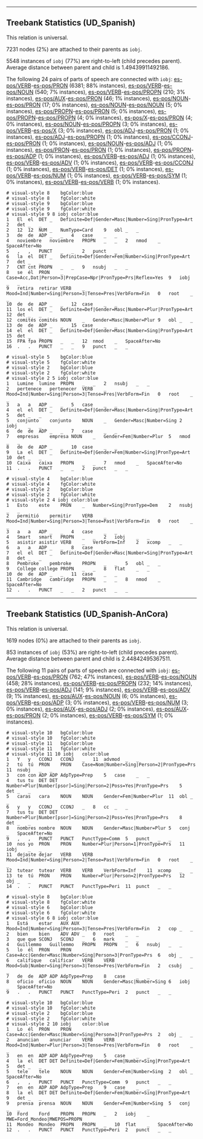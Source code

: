 

--------------------------------------------------------------------------------

## Treebank Statistics (UD_Spanish)

This relation is universal.

7231 nodes (2%) are attached to their parents as `iobj`.

5548 instances of `iobj` (77%) are right-to-left (child precedes parent).
Average distance between parent and child is 1.49439911492186.

The following 24 pairs of parts of speech are connected with `iobj`: [es-pos/VERB]()-[es-pos/PRON]() (6381; 88% instances), [es-pos/VERB]()-[es-pos/NOUN]() (540; 7% instances), [es-pos/VERB]()-[es-pos/PROPN]() (210; 3% instances), [es-pos/AUX]()-[es-pos/PRON]() (46; 1% instances), [es-pos/NOUN]()-[es-pos/PRON]() (17; 0% instances), [es-pos/NOUN]()-[es-pos/NOUN]() (5; 0% instances), [es-pos/PROPN]()-[es-pos/PRON]() (5; 0% instances), [es-pos/PROPN]()-[es-pos/PROPN]() (4; 0% instances), [es-pos/X]()-[es-pos/PRON]() (4; 0% instances), [es-pos/NOUN]()-[es-pos/PROPN]() (3; 0% instances), [es-pos/VERB]()-[es-pos/X]() (3; 0% instances), [es-pos/ADJ]()-[es-pos/PRON]() (1; 0% instances), [es-pos/ADJ]()-[es-pos/PROPN]() (1; 0% instances), [es-pos/CCONJ]()-[es-pos/PRON]() (1; 0% instances), [es-pos/NOUN]()-[es-pos/ADJ]() (1; 0% instances), [es-pos/PRON]()-[es-pos/PRON]() (1; 0% instances), [es-pos/PROPN]()-[es-pos/ADP]() (1; 0% instances), [es-pos/VERB]()-[es-pos/ADJ]() (1; 0% instances), [es-pos/VERB]()-[es-pos/ADV]() (1; 0% instances), [es-pos/VERB]()-[es-pos/CCONJ]() (1; 0% instances), [es-pos/VERB]()-[es-pos/DET]() (1; 0% instances), [es-pos/VERB]()-[es-pos/NUM]() (1; 0% instances), [es-pos/VERB]()-[es-pos/SYM]() (1; 0% instances), [es-pos/VERB]()-[es-pos/VERB]() (1; 0% instances).


~~~ conllu
# visual-style 8	bgColor:blue
# visual-style 8	fgColor:white
# visual-style 9	bgColor:blue
# visual-style 9	fgColor:white
# visual-style 9 8 iobj	color:blue
1	El	el	DET	_	Definite=Def|Gender=Masc|Number=Sing|PronType=Art	2	det	_	_
2	12	12	NUM	_	NumType=Card	9	obl	_	_
3	de	de	ADP	_	_	4	case	_	_
4	noviembre	noviembre	PROPN	_	_	2	nmod	_	SpaceAfter=No
5	,	,	PUNCT	_	_	2	punct	_	_
6	la	el	DET	_	Definite=Def|Gender=Fem|Number=Sing|PronType=Art	7	det	_	_
7	CNT	cnt	PROPN	_	_	9	nsubj	_	_
8	se	él	PRON	_	Case=Acc,Dat|Person=3|PrepCase=Npr|PronType=Prs|Reflex=Yes	9	iobj	_	_
9	retira	retirar	VERB	_	Mood=Ind|Number=Sing|Person=3|Tense=Pres|VerbForm=Fin	0	root	_	_
10	de	de	ADP	_	_	12	case	_	_
11	los	el	DET	_	Definite=Def|Gender=Masc|Number=Plur|PronType=Art	12	det	_	_
12	comités	comités	NOUN	_	Gender=Masc|Number=Plur	9	obl	_	_
13	de	de	ADP	_	_	15	case	_	_
14	el	el	DET	_	Definite=Def|Gender=Masc|Number=Sing|PronType=Art	15	det	_	_
15	FPA	fpa	PROPN	_	_	12	nmod	_	SpaceAfter=No
16	.	.	PUNCT	_	_	9	punct	_	_

~~~


~~~ conllu
# visual-style 5	bgColor:blue
# visual-style 5	fgColor:white
# visual-style 2	bgColor:blue
# visual-style 2	fgColor:white
# visual-style 2 5 iobj	color:blue
1	Lumine	lumine	PROPN	_	_	2	nsubj	_	_
2	pertenece	pertenecer	VERB	_	Mood=Ind|Number=Sing|Person=3|Tense=Pres|VerbForm=Fin	0	root	_	_
3	a	a	ADP	_	_	5	case	_	_
4	el	el	DET	_	Definite=Def|Gender=Masc|Number=Sing|PronType=Art	5	det	_	_
5	conjunto	conjunto	NOUN	_	Gender=Masc|Number=Sing	2	iobj	_	_
6	de	de	ADP	_	_	7	case	_	_
7	empresas	empresa	NOUN	_	Gender=Fem|Number=Plur	5	nmod	_	_
8	de	de	ADP	_	_	10	case	_	_
9	La	el	DET	_	Definite=Def|Gender=Fem|Number=Sing|PronType=Art	10	det	_	_
10	Caixa	caixa	PROPN	_	_	7	nmod	_	SpaceAfter=No
11	.	.	PUNCT	_	_	2	punct	_	_

~~~


~~~ conllu
# visual-style 4	bgColor:blue
# visual-style 4	fgColor:white
# visual-style 2	bgColor:blue
# visual-style 2	fgColor:white
# visual-style 2 4 iobj	color:blue
1	Esto	este	PRON	_	Number=Sing|PronType=Dem	2	nsubj	_	_
2	permitió	permitir	VERB	_	Mood=Ind|Number=Sing|Person=3|Tense=Past|VerbForm=Fin	0	root	_	_
3	a	a	ADP	_	_	4	case	_	_
4	Smart	smart	PROPN	_	_	2	iobj	_	_
5	asistir	asistir	VERB	_	VerbForm=Inf	2	xcomp	_	_
6	a	a	ADP	_	_	8	case	_	_
7	el	el	DET	_	Definite=Def|Gender=Masc|Number=Sing|PronType=Art	8	det	_	_
8	Pembroke	pembroke	PROPN	_	_	5	obl	_	_
9	College	college	PROPN	_	_	8	flat	_	_
10	de	de	ADP	_	_	11	case	_	_
11	Cambridge	cambridge	PROPN	_	_	8	nmod	_	SpaceAfter=No
12	.	.	PUNCT	_	_	2	punct	_	_

~~~




--------------------------------------------------------------------------------

## Treebank Statistics (UD_Spanish-AnCora)

This relation is universal.

1619 nodes (0%) are attached to their parents as `iobj`.

853 instances of `iobj` (53%) are right-to-left (child precedes parent).
Average distance between parent and child is 2.44842495367511.

The following 11 pairs of parts of speech are connected with `iobj`: [es-pos/VERB]()-[es-pos/PRON]() (762; 47% instances), [es-pos/VERB]()-[es-pos/NOUN]() (458; 28% instances), [es-pos/VERB]()-[es-pos/PROPN]() (232; 14% instances), [es-pos/VERB]()-[es-pos/ADJ]() (141; 9% instances), [es-pos/VERB]()-[es-pos/ADV]() (9; 1% instances), [es-pos/AUX]()-[es-pos/NOUN]() (6; 0% instances), [es-pos/VERB]()-[es-pos/ADP]() (3; 0% instances), [es-pos/VERB]()-[es-pos/NUM]() (3; 0% instances), [es-pos/AUX]()-[es-pos/ADJ]() (2; 0% instances), [es-pos/AUX]()-[es-pos/PRON]() (2; 0% instances), [es-pos/VERB]()-[es-pos/SYM]() (1; 0% instances).


~~~ conllu
# visual-style 10	bgColor:blue
# visual-style 10	fgColor:white
# visual-style 11	bgColor:blue
# visual-style 11	fgColor:white
# visual-style 11 10 iobj	color:blue
1	Y	y	CCONJ	CCONJ	_	11	advmod	_	_
2	tú	tú	PRON	PRON	Case=Nom|Number=Sing|Person=2|PronType=Prs	11	nsubj	_	_
3	con	con	ADP	ADP	AdpType=Prep	5	case	_	_
4	tus	tu	DET	DET	Number=Plur|Number[psor]=Sing|Person=2|Poss=Yes|PronType=Prs	5	det	_	_
5	caras	cara	NOUN	NOUN	Gender=Fem|Number=Plur	11	obl	_	_
6	y	y	CCONJ	CCONJ	_	8	cc	_	_
7	tus	tu	DET	DET	Number=Plur|Number[psor]=Sing|Person=2|Poss=Yes|PronType=Prs	8	det	_	_
8	nombres	nombre	NOUN	NOUN	Gender=Masc|Number=Plur	5	conj	_	SpaceAfter=No
9	,	,	PUNCT	PUNCT	PunctType=Comm	5	punct	_	_
10	nos	yo	PRON	PRON	Number=Plur|Person=1|PronType=Prs	11	iobj	_	_
11	dejaste	dejar	VERB	VERB	Mood=Ind|Number=Sing|Person=2|Tense=Past|VerbForm=Fin	0	root	_	_
12	tutear	tutear	VERB	VERB	VerbForm=Inf	11	xcomp	_	_
13	te	tú	PRON	PRON	Number=Plur|Person=2|PronType=Prs	12	obj	_	_
14	.	.	PUNCT	PUNCT	PunctType=Peri	11	punct	_	_

~~~


~~~ conllu
# visual-style 8	bgColor:blue
# visual-style 8	fgColor:white
# visual-style 6	bgColor:blue
# visual-style 6	fgColor:white
# visual-style 6 8 iobj	color:blue
1	Está	estar	AUX	AUX	Mood=Ind|Number=Sing|Person=3|Tense=Pres|VerbForm=Fin	2	cop	_	_
2	bien	bien	ADV	ADV	_	0	root	_	_
3	que	que	SCONJ	SCONJ	_	6	mark	_	_
4	Guillemmo	Guillemmo	PROPN	PROPN	_	6	nsubj	_	_
5	lo	él	PRON	PRON	Case=Acc|Gender=Masc|Number=Sing|Person=3|PronType=Prs	6	obj	_	_
6	califique	calificar	VERB	VERB	Mood=Sub|Number=Sing|Person=3|Tense=Pres|VerbForm=Fin	2	csubj	_	_
7	de	de	ADP	ADP	AdpType=Prep	8	case	_	_
8	oficio	oficio	NOUN	NOUN	Gender=Masc|Number=Sing	6	iobj	_	SpaceAfter=No
9	.	.	PUNCT	PUNCT	PunctType=Peri	2	punct	_	_

~~~


~~~ conllu
# visual-style 10	bgColor:blue
# visual-style 10	fgColor:white
# visual-style 2	bgColor:blue
# visual-style 2	fgColor:white
# visual-style 2 10 iobj	color:blue
1	Lo	él	PRON	PRON	Case=Acc|Gender=Masc|Number=Sing|Person=3|PronType=Prs	2	obj	_	_
2	anuncian	anunciar	VERB	VERB	Mood=Ind|Number=Plur|Person=3|Tense=Pres|VerbForm=Fin	0	root	_	_
3	en	en	ADP	ADP	AdpType=Prep	5	case	_	_
4	la	el	DET	DET	Definite=Def|Gender=Fem|Number=Sing|PronType=Art	5	det	_	_
5	tele	tele	NOUN	NOUN	Gender=Fem|Number=Sing	2	obl	_	SpaceAfter=No
6	,	,	PUNCT	PUNCT	PunctType=Comm	9	punct	_	_
7	en	en	ADP	ADP	AdpType=Prep	9	case	_	_
8	la	el	DET	DET	Definite=Def|Gender=Fem|Number=Sing|PronType=Art	9	det	_	_
9	prensa	prensa	NOUN	NOUN	Gender=Fem|Number=Sing	5	conj	_	_
10	Ford	Ford	PROPN	PROPN	_	2	iobj	_	MWE=Ford_Mondeo|MWEPOS=PROPN
11	Mondeo	Mondeo	PROPN	PROPN	_	10	flat	_	SpaceAfter=No
12	.	.	PUNCT	PUNCT	PunctType=Peri	2	punct	_	_

~~~


